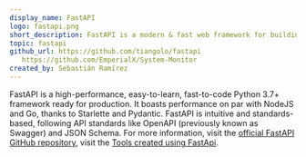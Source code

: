 ```yaml
---
display_name: FastAPI
logo: fastapi.png
short_description: FastAPI is a modern & fast web framework for building APIs with Python 3.7+ based on standard Python type hints.
topic: fastapi
github_url: https://github.com/tiangolo/fastapi
   https://github.com/EmperialX/System-Monitor
created_by: Sebastián Ramírez
---
```


FastAPI is a high-performance, easy-to-learn, fast-to-code Python 3.7+ framework ready for production. It boasts performance on par with NodeJS and Go, thanks to Starlette and Pydantic. FastAPI is intuitive and standards-based, following API standards like OpenAPI (previously known as Swagger) and JSON Schema.
  For more information, visit the [official FastAPI GitHub repository](https://github.com/tiangolo/fastapi), visit the [Tools created using FastApi](https://github.com/EmperialX/System-Monitor).

